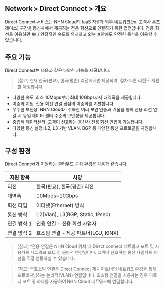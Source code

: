 ## Network > Direct Connect > 개요

Direct Connect 서비스는 NHN Cloud의 IaaS 자원과 외부 네트워크(ex. 고객사 온프레미스) 구간을 통신사에서 제공하는 전용 회선으로 연결하기 위한 접점입니다. 전용 회선을 이용하면 보다 안정적인 속도를 유지하고 외부 보안에도 안전한 통신을 이용할 수 있습니다.

## 주요 기능
Direct Connect는 다음과 같은 다양한 기능을 제공합니다.
> [참고] 현재 한국(판교), 한국(평촌) 리전에서만 제공되며, 점차 다른 리전도 지원할 예정입니다.
* 다양한 속도: 최소 10Mbps부터 최대 10Gbps까지 대역폭을 제공합니다.
* 이중화 지원: 전용 회선 연결 접점의 이중화를 지원합니다.
* 우수한 보안성: NHN Cloud가 취득한 여러 보안 인증과 기술을 통해 전용 회선 연결 시 동일 데이터 센터 수준의 보안성을 제공합니다.
* 중립적 데이터센터: 고객이 선호하는 통신사 전용 회선 인입이 가능합니다.
* 다양한 통신 설정: L2, L3 기반 VLAN, BGP 등 다양한 통신 프로토콜을 지원합니다.

## 구성 환경 
Direct Connect가 지원하는 클라우드 구성 환경은 다음과 같습니다.

| 지원 항목 | 사양 |
| --- | --- |
| 리전 | 한국(판교), 한국(평촌) 리전 |
| 대역폭 | 10Mbps~10Gbps |
| 회선 타입 | 이더넷(Ethernet) 방식 |
| 통신 방식 | L2(Vlan), L3(BGP, Static, IPsec) |
| 연결 방식 1 | 전용 연결 - 전용 회선 사업자 |
| 연결 방식 2 | 호스팅 연결 - 제공 파트너(LGU, KINX) |

> [참고] *전용 연결은 NHN Cloud 위치 내 Direct connect 네트워크 포트 및 사용자의 네트워크 포트 간 물리적 연결입니다. 고객이 선호하는 통신 사업자의 회선을 직접 연동하실 수 있습니다.

> [참고] **호스팅 연결은 Direct Connect 제공 파트너의 네트워크 환경을 통해 프로비저닝하는 논리적(VLAN) 연결입니다. 호스팅 연결을 사용하는 경우 파트너 포트 중 하나를 사용하여 NHN Cloud 네트워크에 연결합니다.
